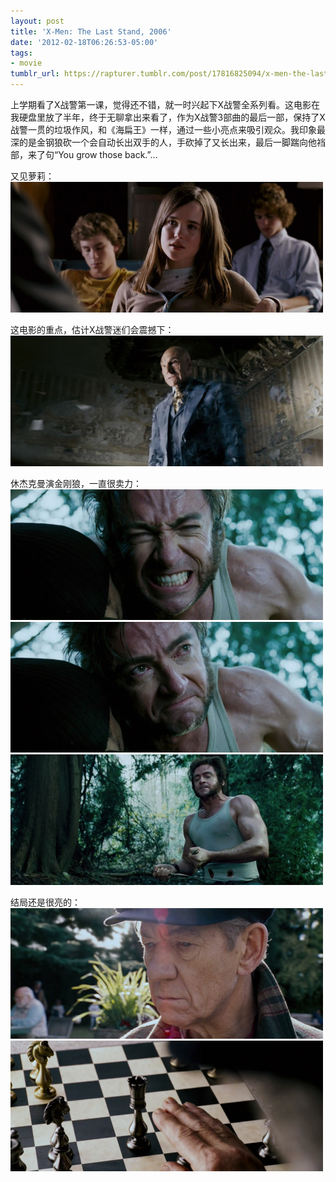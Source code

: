 ```yaml
---
layout: post
title: 'X-Men: The Last Stand, 2006'
date: '2012-02-18T06:26:53-05:00'
tags:
- movie
tumblr_url: https://rapturer.tumblr.com/post/17816825094/x-men-the-last-stand-2006
---
```

上学期看了X战警第一课，觉得还不错，就一时兴起下X战警全系列看。这电影在我硬盘里放了半年，终于无聊拿出来看了，作为X战警3部曲的最后一部，保持了X战警一贯的垃圾作风，和《海扁王》一样，通过一些小亮点来吸引观众。我印象最深的是金钢狼砍一个会自动长出双手的人，手砍掉了又长出来，最后一脚踹向他裆部，来了句“You grow those back.”…

又见萝莉： ![](/assets/img/tumblr_lzl67wbkob1r0cnr9.jpg)

这电影的重点，估计X战警迷们会震撼下： ![](/assets/img/tumblr_lzl695z2xq1r0cnr9.jpg)

休杰克曼演金刚狼，一直很卖力： ![](/assets/img/tumblr_lzl6aggqff1r0cnr9.jpg) ![](/assets/img/tumblr_lzl6aodtn51r0cnr9.jpg) ![](/assets/img/tumblr_lzl6b0cjcx1r0cnr9.jpg)

结局还是很亮的： ![](/assets/img/tumblr_lzl6ebrj6b1r0cnr9.jpg) ![](/assets/img/tumblr_lzl6eihglm1r0cnr9.jpg)

